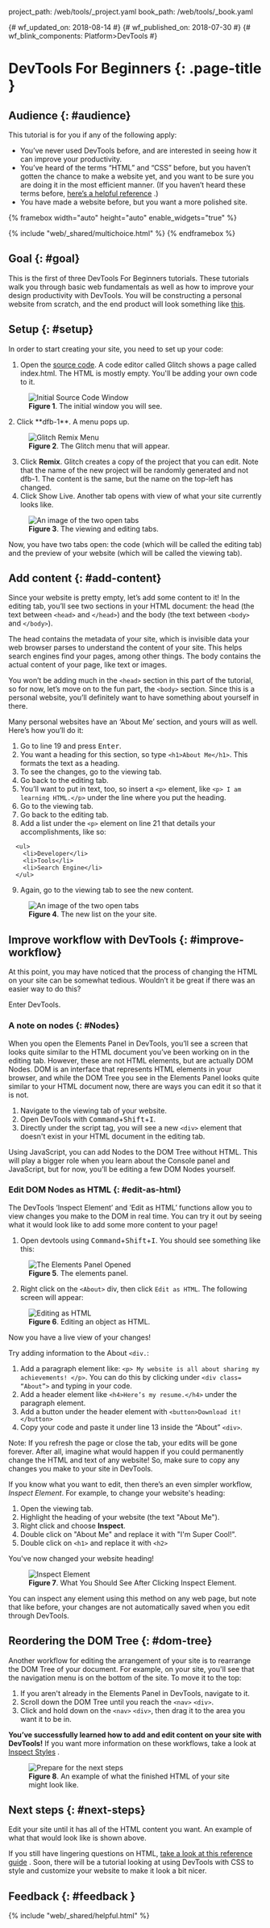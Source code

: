 project_path: /web/tools/_project.yaml
book_path: /web/tools/_book.yaml

{# wf_updated_on: 2018-08-14 #}
{# wf_published_on: 2018-07-30 #}
{# wf_blink_components: Platform>DevTools #}

# DevTools For Beginners {: .page-title }

## Audience {: #audience}

This tutorial is for you if any of the following apply:

- You’ve never used DevTools before, 
and are interested in seeing how it can improve your productivity.
- You’ve heard of the terms “HTML” and “CSS” before, 
but you haven’t gotten the chance to make a website yet, 
and you want to be sure you are doing it in the most efficient manner. 
(If you haven’t heard these terms before, [here’s a helpful reference](https://developer.mozilla.org/en-US/docs/Learn/HTML/Introduction_to_HTML)
.)
- You have made a website before, but you want a more polished site.

{% framebox width="auto" height="auto" enable_widgets="true" %}
<script>
var genericFeedback = 'If there\'s any way we can make this tutorial more helpful for you, please ' +
    '<a href="https://github.com/google/webfundamentals/issues/new">open a GitHub issue</a> ' +
    'or <a href="https://groups.google.com/forum/#!forum/google-chrome-developer-tools">send ' +
    'us an email</a> or <a href="https://twitter.com/chromedevtools">tweet us</a>.';
var beginnerResponse = "Great! The tutorials should be easy to complete, even if you don't " +
    "have much developer experience. " + genericFeedback;
var experiencedResponse = "Great, this tutorial will teach you some basic DevTools workflows. " + genericFeedback;
var otherResponse = genericFeedback + " And let us know what type of role you identify with so that " +
    "we can better tailor the doc to your needs.";
var feedback = {
  "category": "DevTools",
  "question": "Do you identify as a beginning developer, experienced developer, or something else?",
  "choices": [
    {
      "button": {
        "text": "Beginner"
      },
      "response": beginnerResponse,
      "analytics": {
        "label": "DevTools For Beginners / DOM / Beginner"
      }
    },
    {
      "button": {
        "text": "Experienced"
      },
      "response": experiencedResponse,
      "analytics": {
        "label": "DevTools For Beginners / DOM / Experienced"
      }
    },
    {
      "button": {
        "text": "Something Else"
      },
      "response": otherResponse,
      "analytics": {
        "label": "DevTools For Beginners / DOM / Other"
      }
    }
  ]
};
</script>
{% include "web/_shared/multichoice.html" %}
{% endframebox %}




## Goal {: #goal}

This is the first of three DevTools For Beginners tutorials. 
These tutorials walk you through basic web fundamentals 
as well as how to improve your design productivity with DevTools. 
You will be constructing a personal website from scratch,
and the end product will look something like 
[this](https://dfb5.glitch.me/). 

## Setup {: #setup}

In order to start creating your site, you need to set up your code:

1. Open the [source code](https://dfb1.glitch.me/). A code editor called Glitch shows a page called 
index.html. The HTML is mostly empty. You'll be adding your own code to 
it.
<figure> <img src="init.png" alt="Initial Source Code Window" width="auto" height="auto">
<figcaption>
    <b>Figure 1</b>. The initial window you will see.
  </figcaption>
</figure>
2. Click **dfb-1**. A menu pops up.
<figure> <img src="menu.png" alt="Glitch Remix Menu" width="auto" height="auto">
<figcaption>
    <b>Figure 2</b>. The Glitch menu that will appear.
  </figcaption>
</figure>

3. Click **Remix**. Glitch creates a copy of the project that you can 
edit. Note that the name of the new project will be randomly generated
and not dfb-1.
The content is the same, but the name on the top-left has changed.
4. Click Show Live. Another tab opens with view of what your site 
currently looks like.

<figure> <img src="siteview.png" alt="An image of the two open tabs" width="auto" height="auto">
<figcaption>
    <b>Figure 3</b>. The viewing and editing tabs.
  </figcaption>
</figure>

Now, you have two tabs open: the code
(which will be called the editing tab) 
and the preview of your website (which will be called the viewing tab). 

## Add content {: #add-content}

Since your website is pretty empty, let’s add some content to it! 
In the editing tab, you’ll see two sections in your HTML document: 
the head (the text between `<head>` and `</head>`) and the body 
(the text between `<body>` and `</body>`). 

The head contains the metadata of your site, which is invisible 
data your web browser parses to understand the content of your site. 
This helps search engines find your pages, among other things. 
The body contains the actual content of your page, like text or images.

You won’t be adding much in the `<head>` section in this part of the 
tutorial, so for now, let’s move on to the fun part, the `<body>` 
section. Since this is a personal website, you’ll definitely want to 
have something about yourself in there.

 Many personal websites have an
‘About Me’ section, and yours will as well. Here’s how you’ll do it:

1. Go to line 19 and press <kbd>Enter</kbd>.
2. You want a heading for this section, 
so type `<h1>About Me</h1>`. 
This formats the text as a heading. 
3. To see the changes, go to the viewing tab.
4. Go back to the editing tab.
5. You’ll want to put in text, too, so insert a `<p>` element, 
like `<p> I am learning HTML.</p>` under the line where you put 
the heading. 
6. Go to the viewing tab.
7. Go back to the editing tab.
8. Add a list under the `<p>` element on line 21 that 
details your accomplishments, like so: 
```	
  <ul>
    <li>Developer</li>
	<li>Tools</li>
	<li>Search Engine</li>
  </ul>
```	
9. Again, 
go to the viewing tab to see the new content.
<figure> <img src="list.png" alt="An image of the two open tabs" width="auto" height="auto">
<figcaption>
    <b>Figure 4</b>. The new list on the your site.
  </figcaption>
</figure>

## Improve workflow with DevTools {: #improve-workflow}

At this point, 
you may have noticed that the process of changing the HTML on your site
can be somewhat tedious. Wouldn’t it be great if there was an easier way 
to do this? 

Enter DevTools.

### A note on nodes {: #Nodes}

 When you open the Elements Panel in DevTools, 
 you’ll see a screen that looks quite similar to the HTML document
 you’ve been working on in the editing tab. 
 However, these are not HTML elements, but are actually DOM Nodes.
 DOM is an interface that represents HTML elements in your browser, 
 and while the DOM Tree you see in the Elements Panel looks quite 
 similar to your HTML document now, 
 there are ways you can edit it so that it is not. 

1. Navigate to the viewing tab of your website.
2. Open DevTools with <kbd>Command</kbd>+<kbd>Shift</kbd>+<kbd>I</kbd>.
3. Directly under the script tag, you will see a new `<div>` element
 that doesn't exist in your HTML document in the editing tab.
 
 Using JavaScript, you can add Nodes to the DOM Tree without HTML. 
 This will play a bigger role when you learn about the Console 
 panel and JavaScript, but for now, you’ll be editing a few DOM Nodes 
 yourself.
 
### Edit DOM Nodes as HTML {: #edit-as-html}
 The DevTools ‘Inspect Element’ and ‘Edit as HTML’ functions allow you 
 to view changes you make to the DOM in real time.
 You can try it out by seeing what it 
 would look like to add some more content to your page! 
 
 1. Open devtools using 
 <kbd>Command</kbd>+<kbd>Shift</kbd>+<kbd>I</kbd>. You should see 
 something like this: 

 <figure> <img src="elpanel.png" alt=" The Elements Panel Opened" width="auto" height="auto">
<figcaption>
    <b>Figure 5</b>. The elements panel.
  </figcaption>
 </figure>

2. Right click on the `<About>` div, then click `Edit as HTML`. 
The following screen will appear:

<figure> <img src="editashtml.png" alt="Editing as HTML" width="auto" height="auto">
<figcaption>
    <b>Figure 6</b>. Editing an object as HTML.
  </figcaption>
</figure>

Now you have a live view of your changes! 

Try adding information to the About `<div.`:

1. Add a paragraph element like: 
`<p> My website is all about sharing my  achievements! </p>`. 
You can do this by clicking under `<div class= “About”>` 
and typing in your code.
2. Add a header element like `<h4>Here’s my resume.</h4>` 
under the paragraph element.
3. Add a button under the header element with 
`<button>Download it!</button>`
4. Copy your code and paste it under line 13 inside the “About” `<div>`.

Note: If you refresh the page or close the tab, 
your edits will be gone forever. After all, 
imagine what would happen if you could permanently change 
the HTML and text of any website! So,
make sure to copy any changes you make to your site in DevTools.

If you know what you want to edit, then there’s an even simpler workflow, *Inspect Element*. For example, to change your website's heading: 

1. Open the viewing tab.
2. Highlight the heading of your website (the text "About Me").
3. Right click and choose **Inspect**. 
4. Double click on "About Me" and replace it with "I'm Super Cool!".
5. Double click on `<h1>` and replace it with `<h2>`

You've now changed your website heading!

<figure> <img src="inspectel.png" alt="Inspect Element" width="auto" height="auto">
<figcaption>
    <b>Figure 7</b>. What You Should See After Clicking Inspect Element.
  </figcaption>
</figure>

You can inspect any element using this method on any web page, 
but note that like before, 
your changes are not automatically saved when you edit through DevTools.

## Reordering the DOM Tree {: #dom-tree}

Another workflow for editing the arrangement 
of your site is to rearrange the 
DOM Tree of your document. For example, on your site, 
you'll see that the navigation menu is on the bottom of the site. 
To move it to the top:

1. If you aren't already in the Elements Panel in DevTools,
navigate to it.
2. Scroll down the DOM Tree until you reach the `<nav>` `<div>`.
3. Click and hold down on the `<nav>` `<div>`, 
then drag it to the area you want it to be in. 

**You’ve successfully learned how to add and edit content 
on your site with DevTools!** If you want more information on these 
workflows, take a look at [Inspect Styles](/web/tools/chrome-devtools/inspect-styles/edit-dom)
.

<figure> <img src="endgame.png" alt="Prepare for the next steps" width="auto" height="auto">
<figcaption>
    <b>Figure 8</b>. An example of what the finished HTML of your site might look like.
  </figcaption>
</figure>

## Next steps {: #next-steps}
Edit your site until it has all of the HTML content you want. 
An example of what that would look like is shown above.

If you still have lingering questions on HTML, 
[take a look at this reference guide](https://developer.mozilla.org/en-US/docs/Learn/HTML/Introduction_to_HTML)
. Soon, there will be a tutorial looking at using DevTools with CSS to 
style and customize your website to make it look a bit nicer. 

## Feedback {: #feedback }
{% include "web/_shared/helpful.html" %}

